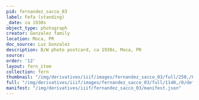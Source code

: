 ```yaml
---
pid: fernandez_sacco_03
label: Fefa (standing)
_date: ca 1930s
object_type: photograph
creator: Gonzalez family
location: Moca, PR
doc_source: Luz Gonzalez
description: B/W photo postcard, ca 1930s, Moca, PR
source: 
order: '12'
layout: fern_item
collection: fern
thumbnail: "/img/derivatives/iiif/images/fernandez_sacco_03/full/250,/0/default.jpg"
full: "/img/derivatives/iiif/images/fernandez_sacco_03/full/1140,/0/default.jpg"
manifest: "/img/derivatives/iiif/fernandez_sacco_03/manifest.json"
---
```

